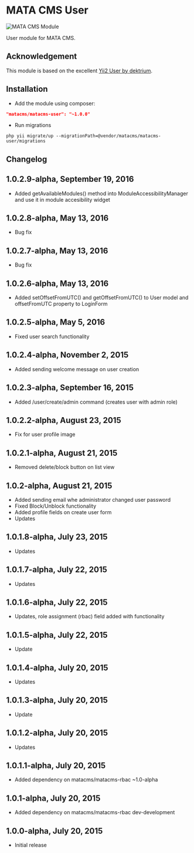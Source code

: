 MATA CMS User
==========================================

![MATA CMS Module](https://s3-eu-west-1.amazonaws.com/qi-interactive/assets/mata-cms/gear-mata-logo%402x.png)

User module for MATA CMS.


Acknowledgement
------------
This module is based on the excellent [Yii2 User by dektrium](https://github.com/dektrium/yii2-user).


Installation
------------

- Add the module using composer:

```json
"matacms/matacms-user": "~1.0.0"
```

-  Run migrations
```
php yii migrate/up --migrationPath=@vendor/matacms/matacms-user/migrations
```

Changelog
---------

## 1.0.2.9-alpha, September 19, 2016

- Added getAvailableModules() method into ModuleAccessibilityManager and use it in module accesibility widget

## 1.0.2.8-alpha, May 13, 2016

- Bug fix

## 1.0.2.7-alpha, May 13, 2016

- Bug fix

## 1.0.2.6-alpha, May 13, 2016

- Added setOffsetFromUTC() and getOffsetFromUTC() to User model and offsetFromUTC property to LoginForm

## 1.0.2.5-alpha, May 5, 2016

- Fixed user search functionality

## 1.0.2.4-alpha, November 2, 2015

- Added sending welcome message on user creation

## 1.0.2.3-alpha, September 16, 2015

- Added /user/create/admin command (creates user with admin role)

## 1.0.2.2-alpha, August 23, 2015

- Fix for user profile image

## 1.0.2.1-alpha, August 21, 2015

- Removed delete/block button on list view

## 1.0.2-alpha, August 21, 2015

- Added sending email whe administrator changed user password
- Fixed Block/Unblock functionality
- Added profile fields on create user form
- Updates

## 1.0.1.8-alpha, July 23, 2015

- Updates

## 1.0.1.7-alpha, July 22, 2015

- Updates

## 1.0.1.6-alpha, July 22, 2015

- Updates, role assignment (rbac) field added with functionality

## 1.0.1.5-alpha, July 22, 2015

- Update

## 1.0.1.4-alpha, July 20, 2015

- Updates

## 1.0.1.3-alpha, July 20, 2015

- Update

## 1.0.1.2-alpha, July 20, 2015

- Updates

## 1.0.1.1-alpha, July 20, 2015

- Added dependency on matacms/matacms-rbac ~1.0-alpha


## 1.0.1-alpha, July 20, 2015

- Added dependency on matacms/matacms-rbac dev-development

## 1.0.0-alpha, July 20, 2015

- Initial release
